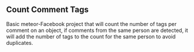 ## Count Comment Tags

Basic meteor-Facebook project that will count the number of tags per comment on an object, if comments from the same person are detected, it will add the number of tags to the count for the same person to avoid duplicates.